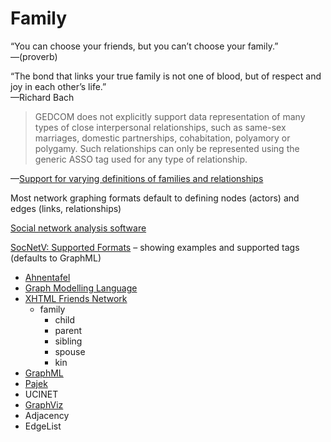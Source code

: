 # Family

“You can choose your friends, but you can’t choose your family.”  
—(proverb)

“The bond that links your true family is not one of blood, but of respect and joy in each other’s life.”  
—Richard Bach

> GEDCOM does not explicitly support data representation of many types of close interpersonal relationships,
> such as same-sex marriages, domestic partnerships, cohabitation, polyamory or polygamy. Such relationships
> can only be represented using the generic ASSO tag used for any type of relationship.

—[Support for varying definitions of families and relationships](https://en.wikipedia.org/wiki/GEDCOM#Support_for_varying_definitions_of_families_and_relationships)

Most network graphing formats default to defining nodes (actors) and edges (links, relationships)

[Social network analysis software](https://en.wikipedia.org/wiki/Social_network_analysis_software)

[SocNetV: Supported Formats](https://socnetv.org/docs/formats.html) – showing examples and supported tags (defaults to GraphML)

* [Ahnentafel](https://en.wikipedia.org/wiki/Ahnentafel)
* [Graph Modelling Language](https://en.wikipedia.org/wiki/Graph_Modelling_Language)
* [XHTML Friends Network](https://en.wikipedia.org/wiki/XHTML_Friends_Network)
  * family
    * child
    * parent
    * sibling
    * spouse
    * kin
* [GraphML](https://en.wikipedia.org/wiki/GraphML)
* [Pajek](https://en.wikipedia.org/wiki/Vladimir_Batagelj)
* UCINET
* [GraphViz](https://en.wikipedia.org/wiki/Graphviz)
* Adjacency
* EdgeList
